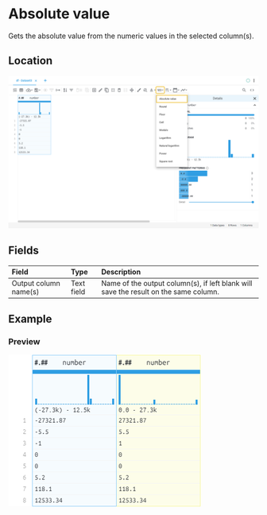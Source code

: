 # Absolute value
Gets the absolute value from the numeric values in the selected column(s).
## Location
![Absolute value on the interface](../../docs/screenshots/location/abs.png)
## Fields
| Field | Type | Description |
| :--- | :--- | :--- |
| Output column name(s) | Text field | Name of the output column(s), if left blank will save the result on the same column. |
## Example
### Preview
![Absolute value example](../../docs/screenshots/table/abs.png)